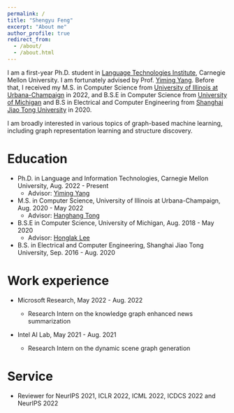 ```yaml
---
permalink: /
title: "Shengyu Feng"
excerpt: "About me"
author_profile: true
redirect_from: 
  - /about/
  - /about.html
---
```



I am a first-year Ph.D. student in [Language Technologies Institute](lti.cs.cmu.edu), Carnegie Mellon University. I am fortunately advised by Prof. [Yiming Yang](https://www.cs.cmu.edu/~./yiming/). Before that, I received my M.S. in Computer Science from [University of Illinois at Urbana-Champaign](https://illinois.edu/) in 2022, and B.S.E in Computer Science from [University of Michigan](https://umich.edu/) and B.S in Electrical and Computer Engineering from [Shanghai Jiao Tong University](https://en.sjtu.edu.cn/) in 2020.

I am broadly interested in various topics of graph-based machine learning, including graph representation learning and structure discovery.

Education
======
* Ph.D. in Language and Information Technologies, Carnegie Mellon University, Aug. 2022 - Present
    * Advisor: [Yiming Yang](https://www.cs.cmu.edu/~./yiming/)
* M.S. in Computer Science, University of Illinois at Urbana-Champaign, Aug. 2020 - May 2022
    * Advisor: [Hanghang Tong](http://tonghanghang.org/)
* B.S.E in Computer Science, University of Michigan, Aug. 2018 - May 2020
    * Advisor: [Honglak Lee](https://web.eecs.umich.edu/~honglak/)
* B.S. in Electrical and Computer Engineering, Shanghai Jiao Tong University, Sep. 2016 - Aug. 2020 


Work experience
======
* Microsoft Research, May 2022 - Aug. 2022
  * Research Intern on the knowledge graph enhanced news summarization
  
* Intel AI Lab, May 2021 - Aug. 2021
  * Research Intern on the dynamic scene graph generation
  
Service 
======
* Reviewer for NeurIPS 2021, ICLR 2022, ICML 2022, ICDCS 2022 and NeurIPS 2022
